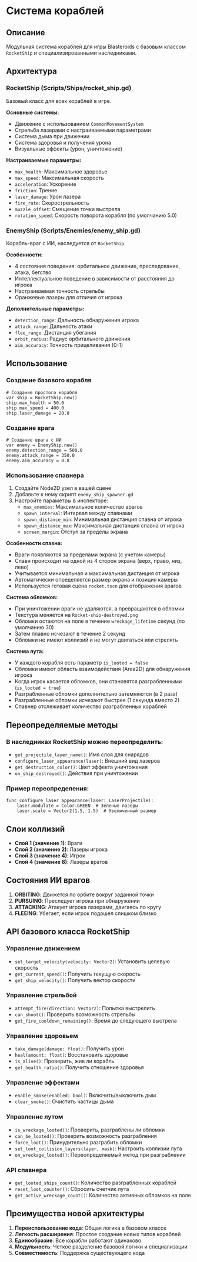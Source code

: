 # Система кораблей

## Описание

Модульная система кораблей для игры Blasteroids с базовым классом `RocketShip` и специализированными наследниками.

## Архитектура

### RocketShip (Scripts/Ships/rocket_ship.gd)

Базовый класс для всех кораблей в игре.

**Основные системы:**

- Движение с использованием `CommonMovementSystem`
- Стрельба лазерами с настраиваемыми параметрами
- Система дыма при движении
- Система здоровья и получения урона
- Визуальные эффекты (урон, уничтожение)

**Настраиваемые параметры:**

- `max_health`: Максимальное здоровье
- `max_speed`: Максимальная скорость
- `acceleration`: Ускорение
- `friction`: Трение
- `laser_damage`: Урон лазера
- `fire_rate`: Скорострельность
- `muzzle_offset`: Смещение точки выстрела
- `rotation_speed`: Скорость поворота корабля (по умолчанию 5.0)

### EnemyShip (Scripts/Enemies/enemy_ship.gd)

Корабль-враг с ИИ, наследуется от `RocketShip`.

**Особенности:**

- 4 состояния поведения: орбитальное движение, преследование, атака, бегство
- Интеллектуальное поведение в зависимости от расстояния до игрока
- Настраиваемая точность стрельбы
- Оранжевые лазеры для отличия от игрока

**Дополнительные параметры:**

- `detection_range`: Дальность обнаружения игрока
- `attack_range`: Дальность атаки
- `flee_range`: Дистанция убегания
- `orbit_radius`: Радиус орбитального движения
- `aim_accuracy`: Точность прицеливания (0-1)

## Использование

### Создание базового корабля

```gdscript
# Создание простого корабля
var ship = RocketShip.new()
ship.max_health = 50.0
ship.max_speed = 400.0
ship.laser_damage = 20.0
```

### Создание врага

```gdscript
# Создание врага с ИИ
var enemy = EnemyShip.new()
enemy.detection_range = 500.0
enemy.attack_range = 350.0
enemy.aim_accuracy = 0.8
```

### Использование спавнера

1. Создайте Node2D узел в вашей сцене
2. Добавьте к нему скрипт `enemy_ship_spawner.gd`
3. Настройте параметры в инспекторе:
   - `max_enemies`: Максимальное количество врагов
   - `spawn_interval`: Интервал между спавнами
   - `spawn_distance_min`: Минимальная дистанция спавна от игрока
   - `spawn_distance_max`: Максимальная дистанция спавна от игрока
   - `screen_margin`: Отступ за пределы экрана

**Особенности спавна:**

- Враги появляются за пределами экрана (с учетом камеры)
- Спавн происходит на одной из 4 сторон экрана (верх, право, низ, лево)
- Учитывается минимальная и максимальная дистанция от игрока
- Автоматически определяется размер экрана и позиция камеры
- Используется готовая сцена `rocket.tscn` для отображения врагов

**Система обломков:**

- При уничтожении враги не удаляются, а превращаются в обломки
- Текстура меняется на `Rocket-ship-destroyed.png`
- Обломки остаются на поле в течение `wreckage_lifetime` секунд (по умолчанию 30)
- Затем плавно исчезают в течение 2 секунд
- Обломки не имеют коллизий и не могут двигаться или стрелять

**Система лута:**

- У каждого корабля есть параметр `is_looted = false`
- Обломки имеют область взаимодействия (Area2D) для обнаружения игрока
- Когда игрок касается обломков, они становятся разграбленными (`is_looted = true`)
- Разграбленные обломки дополнительно затемняются (в 2 раза)
- Разграбленные обломки исчезают быстрее (1 секунда вместо 2)
- Спавнер отслеживает количество разграбленных кораблей

## Переопределяемые методы

### В наследниках RocketShip можно переопределить:

- `get_projectile_layer_name()`: Имя слоя для снарядов
- `configure_laser_appearance(laser)`: Внешний вид лазеров
- `get_destruction_color()`: Цвет эффекта уничтожения
- `on_ship_destroyed()`: Действия при уничтожении

### Пример переопределения:

```gdscript
func configure_laser_appearance(laser: LaserProjectile):
    laser.modulate = Color.GREEN  # Зеленые лазеры
    laser.scale = Vector2(1.5, 1.5)  # Увеличенный размер
```

## Слои коллизий

- **Слой 1 (значение 1)**: Враги
- **Слой 2 (значение 2)**: Лазеры игрока
- **Слой 3 (значение 4)**: Игрок
- **Слой 4 (значение 8)**: Лазеры врагов

## Состояния ИИ врагов

1. **ORBITING**: Движется по орбите вокруг заданной точки
2. **PURSUING**: Преследует игрока при обнаружении
3. **ATTACKING**: Атакует игрока лазерами, двигаясь по кругу
4. **FLEEING**: Убегает, если игрок подошел слишком близко

## API базового класса RocketShip

### Управление движением

- `set_target_velocity(velocity: Vector2)`: Установить целевую скорость
- `get_current_speed()`: Получить текущую скорость
- `get_ship_velocity()`: Получить вектор скорости

### Управление стрельбой

- `attempt_fire(direction: Vector2)`: Попытка выстрелить
- `can_shoot()`: Проверить возможность стрельбы
- `get_fire_cooldown_remaining()`: Время до следующего выстрела

### Управление здоровьем

- `take_damage(damage: float)`: Получить урон
- `heal(amount: float)`: Восстановить здоровье
- `is_alive()`: Проверить, жив ли корабль
- `get_health_ratio()`: Получить отношение здоровья

### Управление эффектами

- `enable_smoke(enabled: bool)`: Включить/выключить дым
- `clear_smoke()`: Очистить частицы дыма

### Управление лутом

- `is_wreckage_looted()`: Проверить, разграблены ли обломки
- `can_be_looted()`: Проверить возможность разграбления
- `force_loot()`: Принудительно разграбить обломки
- `set_loot_collision_layers(layer, mask)`: Настроить коллизии лута
- `on_wreckage_looted()`: Переопределяемый метод при разграблении

### API спавнера

- `get_looted_ships_count()`: Количество разграбленных кораблей
- `reset_loot_counter()`: Сбросить счетчик лута
- `get_active_wreckage_count()`: Количество активных обломков на поле

## Преимущества новой архитектуры

1. **Переиспользование кода**: Общая логика в базовом классе
2. **Легкость расширения**: Простое создание новых типов кораблей
3. **Единообразие**: Все корабли работают одинаково
4. **Модульность**: Четкое разделение базовой логики и специализации
5. **Совместимость**: Поддержка существующего кода
